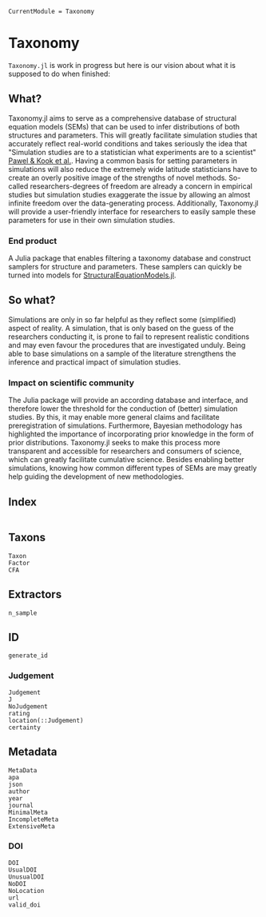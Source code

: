 ```@meta
CurrentModule = Taxonomy
```

# Taxonomy

`Taxonomy.jl` is work in progress but here is our vision about what it is supposed to do when finished:

## What?

Taxonomy.jl aims to serve as a comprehensive database of structural equation models (SEMs) that can be used to infer distributions of both structures and parameters.
This will greatly facilitate simulation studies that accurately reflect real-world conditions and takes seriously the idea that "Simulation studies are to a statistician what experiments are to a scientist" [Pawel & Kook et al.](https://doi.org/10.1002/bimj.202200091).
Having a common basis for setting parameters in simulations will also reduce the extremely wide latitude statisticians have to create an overly positive image of the strengths of novel methods.
So-called researchers-degrees of freedom are already a concern in empirical studies but simulation studies exaggerate the issue by allowing an almost infinite freedom over the data-generating process.
Additionally, Taxonomy.jl will provide a user-friendly interface for researchers to easily sample these parameters for use in their own simulation studies.

### End product

A Julia package that enables filtering a taxonomy database and construct samplers for structure and parameters.
These samplers can quickly be turned into models for [StructuralEquationModels.jl](github.com/StructuralEquationModels/StructuralEquationModels.jl).


## So what?

Simulations are only in so far helpful as they reflect some (simplified) aspect of reality.
A simulation, that is only based on the guess of the researchers conducting it, is prone to fail to represent realistic conditions and may even favour the procedures that are investigated unduly.
Being able to base simulations on a sample of the literature strengthens the inference and practical impact of simulation studies.

### Impact on scientific community

The Julia package will provide an according database and interface, and therefore lower the threshold for the conduction of (better) simulation studies. 
By this, it may enable more general claims and facilitate preregistration of simulations.
Furthermore, Bayesian methodology has highlighted the importance of incorporating prior knowledge in the form of prior distributions.
Taxonomy.jl seeks to make this process more transparent and accessible for researchers and consumers of science, which can greatly facilitate cumulative science.
Besides enabling better simulations, knowing how common different types of SEMs are may greatly help guiding the development of new methodologies.

## Index

```@index
```

## Taxons

```@docs
Taxon
Factor
CFA
```

## Extractors

```@docs
n_sample
```

## ID

```@docs
generate_id
```

### Judgement

```@docs
Judgement
J
NoJudgement
rating
location(::Judgement)
certainty
```
## Metadata

```@docs
MetaData
apa
json
author
year
journal
MinimalMeta
IncompleteMeta
ExtensiveMeta
```

### DOI

```@docs
DOI
UsualDOI
UnusualDOI
NoDOI
NoLocation
url
valid_doi
```
